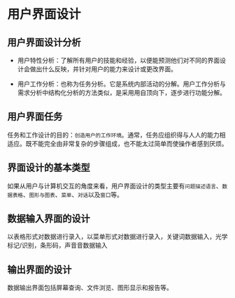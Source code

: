 # 用户界面设计

## 用户界面设计分析

- 用户特性分析：了解所有用户的技能和经验，以便能预测他们对不同的界⾯设计会做出什么反映，并针对用户的能力来设计或更改界面。

- 用户⼯作分析：也称为任务分析。它是系统内部活动的分解。用户工作分析与需求分析中结构化分析的⽅法类似，是采⽤用自顶向下，逐步进⾏功能分解。

## 用户界面任务

任务和⼯作设计的⽬的：`创造用户的工作环境`。通常，任务应组织得与⼈人的能⼒相适应。既不能完全由⾮常复杂的步骤组成，也不能太过简单而使操作者感到厌烦。

## 界面设计的基本类型

如果从用户与计算机交互的⻆度来看，⽤户界⾯设计的类型主要有`问题描述语言`、`数据表格`、`图形与图表`、`菜单`、`对话`以及`窗⼝`等。

## 数据输入界面的设计

以表格形式对数据进行录⼊，以菜单形式对数据进⾏录入，关键词数据输入，光学标记/识别，条形码，声⾳音数据输⼊

## 输出界面的设计

数据输出界⾯包括屏幕查询、⽂件浏览、图形显示和报告等。